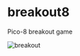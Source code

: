 # breakout8

Pico-8 breakout game

![breakout](https://github.com/natessilva/breakout8/assets/6187460/6b7563f0-a4e4-4ee5-b117-6b28c67a395c)
